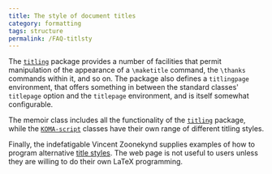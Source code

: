 ```yaml
---
title: The style of document titles
category: formatting
tags: structure
permalink: /FAQ-titlsty
---
```


The [`titling`](https://ctan.org/pkg/titling) package provides a number of facilities that
permit manipulation of the appearance of a `\maketitle` command, the
`\thanks` commands within it, and so on.  The package also defines a
`titlingpage` environment, that offers something in between the
standard classes' `titlepage` option and the `titlepage`
environment, and is itself somewhat configurable.

The memoir class includes all the functionality of the
[`titling`](https://ctan.org/pkg/titling) package, while the [`KOMA-script`](https://ctan.org/pkg/KOMA-script) classes have
their own range of different titling styles.

Finally, the indefatigable Vincent Zoonekynd supplies examples of how
to program alternative 
[title styles](https://zoonek.free.fr/LaTeX/LaTeX_samples_title/0.html).
The web page is not useful to users unless they are willing to do
their own LaTeX programming.


